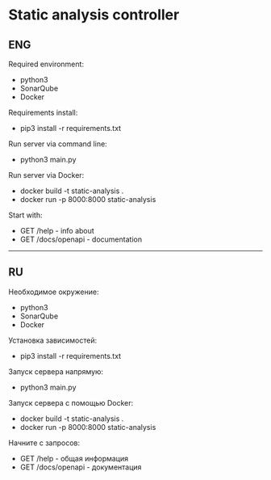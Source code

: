 # Static analysis controller

## ENG

Required environment:
- python3
- SonarQube
- Docker

Requirements install:
- pip3 install -r requirements.txt

Run server via command line:
- python3 main.py

Run server via Docker:
- docker build -t static-analysis .
- docker run -p 8000:8000 static-analysis

Start with:
- GET /help - info about
- GET /docs/openapi - documentation

-----

## RU

Необходимое окружение:
- python3
- SonarQube
- Docker

Установка зависимостей:
- pip3 install -r requirements.txt

Запуск сервера напрямую:
- python3 main.py

Запуск сервера с помощью Docker:
- docker build -t static-analysis .
- docker run -p 8000:8000 static-analysis

Начните с запросов:
- GET /help - общая информация
- GET /docs/openapi - документация
